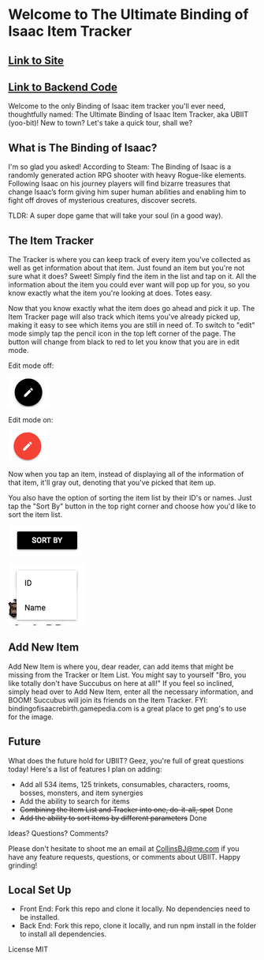 # Welcome to The Ultimate Binding of Isaac Item Tracker

## [Link to Site](https://bindingofisaactracker.firebaseapp.com/)

## [Link to Backend Code](https://github.com/collinsbj/Binding-of-Isaac-Item-Tracker-Backend)

Welcome to the only Binding of Isaac item tracker you'll ever need, thoughtfully named: The Ultimate Binding of Isaac Item Tracker, aka UBIIT (yoo-bit)! New to town? Let's take a quick tour, shall we?

## What is The Binding of Isaac?

I'm so glad you asked! According to Steam: The Binding of Isaac is a randomly generated action RPG shooter with heavy Rogue-like elements. Following Isaac on his journey players will find bizarre treasures that change Isaac’s form giving him super human abilities and enabling him to fight off droves of mysterious creatures, discover secrets.

TLDR: A super dope game that will take your soul (in a good way).

## The Item Tracker

The Tracker is where you can keep track of every item you've collected as well as get information about that item. Just found an item but you're not sure what it does? Sweet! Simply find the item in the list and tap on it. All the information about the item you could ever want will pop up for you, so you know exactly what the item you're looking at does. Totes easy.

Now that you know exactly what the item does go ahead and pick it up. The Item Tracker page will also track which items you've already picked up, making it easy to see which items you are still in need of. To switch to "edit" mode simply tap the pencil icon in the top left corner of the page. The button will change from black to red to let you know that you are in edit mode.

Edit mode off:

![](./assets/editModeOff.png)

Edit mode on:

![](./assets/editModeOn.png)

Now when you tap an item, instead of displaying all of the information of that item, it'll gray out, denoting that you've picked that item up.

You also have the option of sorting the item list by their ID's or names. Just tap the "Sort By" button in the top right corner and choose how you'd like to sort the item list.

![](./assets/sortByButton.png)

![](./assets/sortOptions.png)

## Add New Item

Add New Item is where you, dear reader, can add items that might be missing from the Tracker or Item List. You might say to yourself "Bro, you like totally don't have Succubus on here at all!" If you feel so inclined, simply head over to Add New Item, enter all the necessary information, and BOOM! Succubus will join its friends on the Item Tracker. FYI: bindingofisaacrebirth.gamepedia.com is a great place to get png's to use for the image.

## Future

What does the future hold for UBIIT? Geez, you're full of great questions today! Here's a list of features I plan on adding:

* Add all 534 items, 125 trinkets, consumables, characters, rooms, bosses, monsters, and item synergies
* Add the ability to search for items
* ~~Combining the Item List and Tracker into one, do-it-all, spot~~ Done
* ~~Add the ability to sort items by different parameters~~ Done

Ideas? Questions? Comments?

Please don't hesitate to shoot me an email at CollinsBJ@me.com if you have any feature requests, questions, or comments about UBIIT. Happy grinding!

## Local Set Up

* Front End: Fork this repo and clone it locally. No dependencies need to be installed.
* Back End: Fork this repo, clone it locally, and run npm install in the folder to install all dependencies.

License MIT
